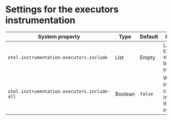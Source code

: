 # Settings for the executors instrumentation

| System property                              | Type    | Default | Description                                                                |
| -------------------------------------------- | ------- | ------- | -------------------------------------------------------------------------- |
| `otel.instrumentation.executors.include`     | List    | Empty   | List of `Executor` subclasses to be instrumented.                          |
| `otel.instrumentation.executors.include-all` | Boolean | `false` | Whether to instrument all classes that implement the `Executor` interface. |
